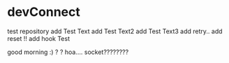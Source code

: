 # devConnect
test repository
add Test Text
add Test Text2
add Test Text3
add retry..
add reset !!
add hook Test

good morning :) ?
?
hoa....
socket????????
